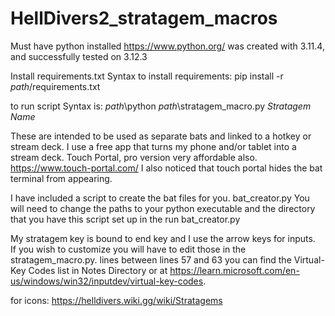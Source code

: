 # HellDivers2_stratagem_macros
Must have python installed https://www.python.org/
was created with 3.11.4, and successfully tested on 3.12.3

Install requirements.txt
Syntax to install requirements: pip install -r *path*/requirements.txt

to run script
Syntax is: *path*\python *path*\stratagem_macro.py *Stratagem Name*

These are intended to be used as separate bats and linked to a hotkey or stream deck.  I use a free app that turns my phone and/or tablet into a stream deck.  Touch Portal, pro version very affordable also. https://www.touch-portal.com/
I also noticed that touch portal hides the bat terminal from appearing.

I have included a script to create the bat files for you. bat_creator.py
You will need to change the paths to your python executable and the directory that you have this script set up in the run bat_creator.py

My stratagem key is bound to end key and I use the arrow keys for inputs.  
If you wish to customize you will have to edit those in the stratagem_macro.py.
lines between lines 57 and 63 you can find the Virtual-Key Codes list in Notes Directory or at https://learn.microsoft.com/en-us/windows/win32/inputdev/virtual-key-codes.
 
for icons: https://helldivers.wiki.gg/wiki/Stratagems
